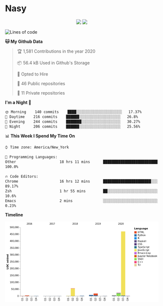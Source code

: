 # Nasy

<p align="center">
<img height="200" src="https://github-readme-stats.vercel.app/api?username=nasyxx&count_private=true&show_icons=true&theme=dracula&include_all_commits=true"/>
<img height="200" src="https://github-readme-stats.vercel.app/api/top-langs/?username=nasyxx&theme=dracula&hide=html,jupyter+notebook&count_private=true&show_icons=true"
</p>

<!--START_SECTION:waka-->
![Lines of code](https://img.shields.io/badge/From%20Hello%20World%20I%27ve%20Written-14.4%20million%20Lines%20of%20code-blue)

**🐱 My Github Data** 

> 🏆 1,581 Contributions in the year 2020
 > 
> 📦 56.4 kB Used in Github's Storage 
 > 
> 💼 Opted to Hire
 > 
> 📜 46 Public repositories
 > 
> 🔑 11 Private repositories 

**I'm a Night 🦉** 

```text
🌞 Morning    140 commits    ████░░░░░░░░░░░░░░░░░░░░░   17.37% 
🌆 Daytime    216 commits    ██████░░░░░░░░░░░░░░░░░░░   26.8% 
🌃 Evening    244 commits    ███████░░░░░░░░░░░░░░░░░░   30.27% 
🌙 Night      206 commits    ██████░░░░░░░░░░░░░░░░░░░   25.56%

```


📊 **This Week I Spend My Time On** 

```text
⌚︎ Time zone: America/New_York

💬 Programming Languages: 
Other                    18 hrs 11 mins      █████████████████████████   100.0%

🔥 Code Editors: 
Chrome                   16 hrs 12 mins      ██████████████████████░░░   89.17% 
Zsh                      1 hr 55 mins        ██░░░░░░░░░░░░░░░░░░░░░░░   10.6% 
Emacs                    2 mins              ░░░░░░░░░░░░░░░░░░░░░░░░░   0.23%

```

**Timeline**

![Chart not found](https://github.com/nasyxx/nasyxx/blob/master/charts/bar_graph.png) 


<!--END_SECTION:waka-->

<!-- ![visitors](https://visitor-badge.laobi.icu/badge?page_id=nasyxx.nasyxx) -->
